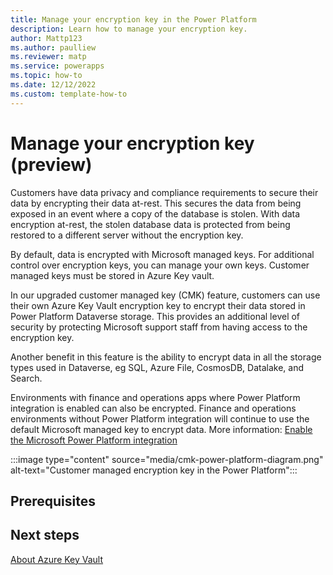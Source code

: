```yaml
---
title: Manage your encryption key in the Power Platform
description: Learn how to manage your encryption key. 
author: Mattp123
ms.author: paulliew
ms.reviewer: matp
ms.service: powerapps
ms.topic: how-to
ms.date: 12/12/2022
ms.custom: template-how-to
---
```

# Manage your encryption key (preview)

Customers have data privacy and compliance requirements to secure their data by encrypting their data at-rest. This secures the data from being exposed in an event where a copy of the database is stolen. With data encryption at-rest, the stolen database data is protected from being restored to a different server without the encryption key.

By default, data is encrypted with Microsoft managed keys. For additional control over encryption keys, you can manage your own keys. Customer managed keys must be stored in Azure Key vault.

In our upgraded customer managed key (CMK) feature, customers can use their own Azure Key Vault encryption key to encrypt their data stored in Power Platform Dataverse storage. This provides an additional level of security by protecting Microsoft support staff from having access to the encryption key.

Another benefit in this feature is the ability to encrypt data in all the storage types used in Dataverse, eg SQL, Azure File, CosmosDB, Datalake, and Search. 

Environments with finance and operations apps where Power Platform integration is enabled can also be encrypted. Finance and operations environments without Power Platform integration will continue to use the default Microsoft managed key to encrypt data. More information: [Enable the Microsoft Power Platform integration](/dynamics365/fin-ops-core/dev-itpro/power-platform/enable-power-platform-integration)

:::image type="content" source="media/cmk-power-platform-diagram.png" alt-text="Customer managed encryption key in the Power Platform":::

## Prerequisites

## Next steps

[About Azure Key Vault](/azure/key-vault/general/overview)